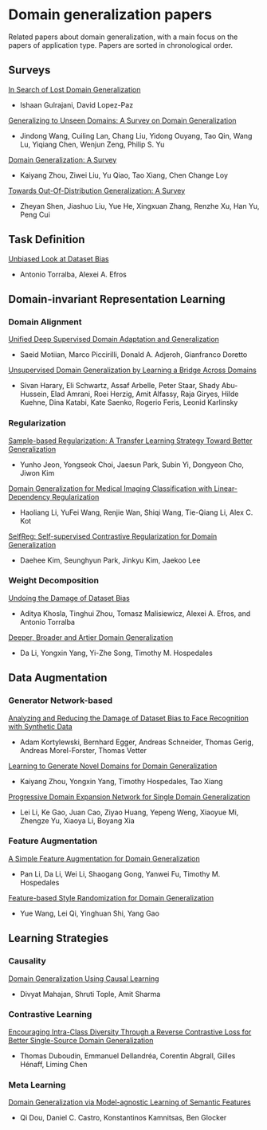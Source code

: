 # Domain generalization papers
Related papers about domain generalization, with a main focus on the papers of application type. Papers are sorted in chronological order. 

## Surveys
[In Search of Lost Domain Generalization](https://arxiv.org/abs/2007.01434)
- Ishaan Gulrajani, David Lopez-Paz

[Generalizing to Unseen Domains: A Survey on Domain Generalization](https://arxiv.org/abs/2103.03097)
- Jindong Wang, Cuiling Lan, Chang Liu, Yidong Ouyang, Tao Qin, Wang Lu, Yiqiang Chen, Wenjun Zeng, Philip S. Yu

[Domain Generalization: A Survey](https://arxiv.org/abs/2103.02503)
- Kaiyang Zhou, Ziwei Liu, Yu Qiao, Tao Xiang, Chen Change Loy

[Towards Out-Of-Distribution Generalization: A Survey](https://arxiv.org/abs/2108.13624)
- Zheyan Shen, Jiashuo Liu, Yue He, Xingxuan Zhang, Renzhe Xu, Han Yu, Peng Cui

## Task Definition
[Unbiased Look at Dataset Bias](https://people.csail.mit.edu/torralba/publications/datasets_cvpr11.pdf)
- Antonio Torralba, Alexei A. Efros

## Domain-invariant Representation Learning
### Domain Alignment
[Unified Deep Supervised Domain Adaptation and Generalization](https://arxiv.org/abs/1709.10190)
- Saeid Motiian, Marco Piccirilli, Donald A. Adjeroh, Gianfranco Doretto

[Unsupervised Domain Generalization by Learning a Bridge Across Domains](https://arxiv.org/abs/2112.02300)
- Sivan Harary, Eli Schwartz, Assaf Arbelle, Peter Staar, Shady Abu-Hussein, Elad Amrani, Roei Herzig, Amit Alfassy, Raja Giryes, Hilde Kuehne, Dina Katabi, Kate Saenko, Rogerio Feris, Leonid Karlinsky


### Regularization
[Sample-based Regularization: A Transfer Learning Strategy Toward Better Generalization](https://arxiv.org/abs/2007.05181)
- Yunho Jeon, Yongseok Choi, Jaesun Park, Subin Yi, Dongyeon Cho, Jiwon Kim

[Domain Generalization for Medical Imaging Classification with Linear-Dependency Regularization](https://arxiv.org/abs/2009.12829)
- Haoliang Li, YuFei Wang, Renjie Wan, Shiqi Wang, Tie-Qiang Li, Alex C. Kot

[SelfReg: Self-supervised Contrastive Regularization for Domain Generalization](https://arxiv.org/abs/2104.09841)
- Daehee Kim, Seunghyun Park, Jinkyu Kim, Jaekoo Lee

### Weight Decomposition
[Undoing the Damage of Dataset Bias](https://people.csail.mit.edu/khosla/papers/eccv2012_khosla.pdf)
- Aditya Khosla, Tinghui Zhou, Tomasz Malisiewicz, Alexei A. Efros, and Antonio Torralba

[Deeper, Broader and Artier Domain Generalization](https://arxiv.org/abs/1710.03077)
- Da Li, Yongxin Yang, Yi-Zhe Song, Timothy M. Hospedales


## Data Augmentation
### Generator Network-based
[Analyzing and Reducing the Damage of Dataset Bias to Face Recognition with Synthetic Data](https://openaccess.thecvf.com/content_CVPRW_2019/papers/BEFA/Kortylewski_Analyzing_and_Reducing_the_Damage_of_Dataset_Bias_to_Face_CVPRW_2019_paper.pdf)
- Adam Kortylewski, Bernhard Egger, Andreas Schneider, Thomas Gerig, Andreas Morel-Forster, Thomas Vetter

[Learning to Generate Novel Domains for Domain Generalization](https://arxiv.org/abs/2007.03304)
- Kaiyang Zhou, Yongxin Yang, Timothy Hospedales, Tao Xiang

[Progressive Domain Expansion Network for Single Domain Generalization](https://arxiv.org/abs/2103.16050)
- Lei Li, Ke Gao, Juan Cao, Ziyao Huang, Yepeng Weng, Xiaoyue Mi, Zhengze Yu, Xiaoya Li, Boyang Xia

### Feature Augmentation 
[A Simple Feature Augmentation for Domain Generalization](https://openaccess.thecvf.com/content/ICCV2021/papers/Li_A_Simple_Feature_Augmentation_for_Domain_Generalization_ICCV_2021_paper.pdf)
- Pan Li, Da Li, Wei Li, Shaogang Gong, Yanwei Fu, Timothy M. Hospedales

[Feature-based Style Randomization for Domain Generalization](https://arxiv.org/abs/2106.03171)
- Yue Wang, Lei Qi, Yinghuan Shi, Yang Gao

## Learning Strategies
### Causality
[Domain Generalization Using Causal Learning](https://arxiv.org/abs/2006.07500)
- Divyat Mahajan, Shruti Tople, Amit Sharma

### Contrastive Learning
[Encouraging Intra-Class Diversity Through a Reverse Contrastive Loss for Better Single-Source Domain Generalization](https://arxiv.org/abs/2106.07916)
- Thomas Duboudin, Emmanuel Dellandréa, Corentin Abgrall, Gilles Hénaff, Liming Chen

### Meta Learning
[Domain Generalization via Model-agnostic Learning of Semantic Features](https://arxiv.org/abs/1910.13580)
- Qi Dou, Daniel C. Castro, Konstantinos Kamnitsas, Ben Glocker


[comment]: <## Ensemble-based Approaches>



